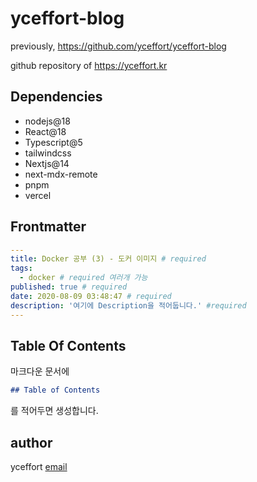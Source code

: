 # yceffort-blog

previously, <https://github.com/yceffort/yceffort-blog>

github repository of <https://yceffort.kr>

## Dependencies

- nodejs@18
- React@18
- Typescript@5
- tailwindcss
- Nextjs@14
- next-mdx-remote
- pnpm
- vercel

## Frontmatter

```yaml
---
title: Docker 공부 (3) - 도커 이미지 # required
tags:
  - docker # required 여러개 가능
published: true # required
date: 2020-08-09 03:48:47 # required
description: '여기에 Description을 적어둡니다.' #required
---
```

## Table Of Contents

마크다운 문서에

```md
## Table of Contents
```

를 적어두면 생성합니다.

## author

yceffort [email](root@yceffort.kr)
